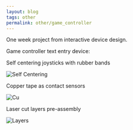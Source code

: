 ```yaml
---
layout: blog
tags: other
permalink: other/game_controller
---
```


One week project from interactive device design. 

Game controller text entry device:

Self centering joysticks with rubber bands

![Self Centering](https://farm3.staticflickr.com/2814/9827121665_f0d720bf79_k.jpg)

Copper tape as contact sensors

![Cu](https://farm8.staticflickr.com/7422/9827133806_a69c072575_k.jpg)

Laser cut layers pre-assembly

![Layers](https://farm8.staticflickr.com/7317/9827122325_9c8492793f_k.jpg)


